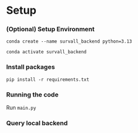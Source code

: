 # Setup

### (Optional) Setup Environment
`conda create --name survall_backend python=3.13`

`conda activate survall_backend`

### Install packages
`pip install -r requirements.txt`

### Running the code
Run `main.py`

### Query local backend


